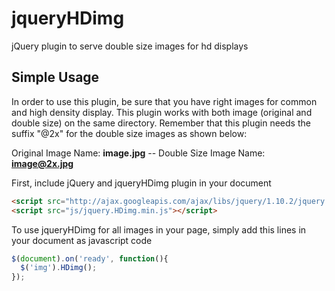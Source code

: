jqueryHDimg
===========

jQuery plugin to serve double size images for hd displays


Simple Usage
-------------
In order to use this plugin, be sure that you have right images for common and high density display.
This plugin works with both image (original and double size) on the same directory. Remember that this plugin needs the suffix "@2x" for the double size images as shown below:

Original Image Name: **image.jpg** -- Double Size Image Name: **image@2x.jpg**

First, include jQuery and jqueryHDimg plugin in your document
```html
<script src="http://ajax.googleapis.com/ajax/libs/jquery/1.10.2/jquery.min.js"></script>
<script src="js/jquery.HDimg.min.js"></script>
```

To use jqueryHDimg for all images in your page, simply add this lines in your document as javascript code

```javascript
$(document).on('ready', function(){
  $('img').HDimg();
});
```

	
